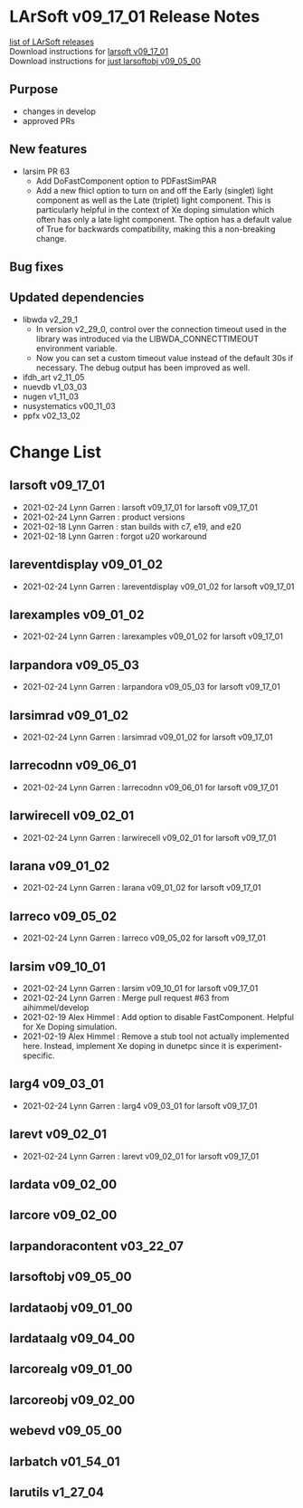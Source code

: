 # LArSoft v09_17_01 Release Notes



[list of LArSoft releases](LArSoft_release_list)  
Download instructions for [larsoft v09_17_01](https://scisoft.fnal.gov/scisoft/bundles/larsoft/v09_17_01/larsoft-v09_17_01.html)  
Download instructions for [just larsoftobj v09_05_00](https://scisoft.fnal.gov/scisoft/bundles/larsoftobj/v09_05_00/larsoftobj-v09_05_00.html)

## Purpose

-   changes in develop
-   approved PRs

## New features

-   larsim PR 63
    -   Add DoFastComponent option to PDFastSimPAR
    -   Add a new fhicl option to turn on and off the Early (singlet) light component as well as the Late (triplet) light component. This is particularly helpful in the context of Xe doping simulation which often has only a late light component. The option has a default value of True for backwards compatibility, making this a non-breaking change.

## Bug fixes

## Updated dependencies

-   libwda v2_29_1
    -   In version v2_29_0, control over the connection timeout used in the library was introduced via the LIBWDA_CONNECTTIMEOUT environment variable.
    -   Now you can set a custom timeout value instead of the default 30s if necessary. The debug output has been improved as well.
-   ifdh_art v2_11_05
-   nuevdb v1_03_03
-   nugen v1_11_03
-   nusystematics v00_11_03
-   ppfx v02_13_02

# Change List

## larsoft v09_17_01

-   2021-02-24 Lynn Garren : larsoft v09_17_01 for larsoft v09_17_01
-   2021-02-24 Lynn Garren : product versions
-   2021-02-18 Lynn Garren : stan builds with c7, e19, and e20
-   2021-02-18 Lynn Garren : forgot u20 workaround

## lareventdisplay v09_01_02

-   2021-02-24 Lynn Garren : lareventdisplay v09_01_02 for larsoft v09_17_01

## larexamples v09_01_02

-   2021-02-24 Lynn Garren : larexamples v09_01_02 for larsoft v09_17_01

## larpandora v09_05_03

-   2021-02-24 Lynn Garren : larpandora v09_05_03 for larsoft v09_17_01

## larsimrad v09_01_02

-   2021-02-24 Lynn Garren : larsimrad v09_01_02 for larsoft v09_17_01

## larrecodnn v09_06_01

-   2021-02-24 Lynn Garren : larrecodnn v09_06_01 for larsoft v09_17_01

## larwirecell v09_02_01

-   2021-02-24 Lynn Garren : larwirecell v09_02_01 for larsoft v09_17_01

## larana v09_01_02

-   2021-02-24 Lynn Garren : larana v09_01_02 for larsoft v09_17_01

## larreco v09_05_02

-   2021-02-24 Lynn Garren : larreco v09_05_02 for larsoft v09_17_01

## larsim v09_10_01

-   2021-02-24 Lynn Garren : larsim v09_10_01 for larsoft v09_17_01
-   2021-02-24 Lynn Garren : Merge pull request \#63 from aihimmel/develop
-   2021-02-19 Alex Himmel : Add option to disable FastComponent. Helpful for Xe Doping simulation.
-   2021-02-19 Alex Himmel : Remove a stub tool not actually implemented here. Instead, implement Xe doping in dunetpc since it is experiment-specific.

## larg4 v09_03_01

-   2021-02-24 Lynn Garren : larg4 v09_03_01 for larsoft v09_17_01

## larevt v09_02_01

-   2021-02-24 Lynn Garren : larevt v09_02_01 for larsoft v09_17_01

## lardata v09_02_00

## larcore v09_02_00

## larpandoracontent v03_22_07

## larsoftobj v09_05_00

## lardataobj v09_01_00

## lardataalg v09_04_00

## larcorealg v09_01_00

## larcoreobj v09_02_00

## webevd v09_05_00

## larbatch v01_54_01

## larutils v1_27_04
